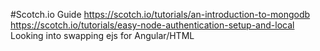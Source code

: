 #Scotch.io Guide
https://scotch.io/tutorials/an-introduction-to-mongodb
https://scotch.io/tutorials/easy-node-authentication-setup-and-local
Looking into swapping ejs for Angular/HTML
